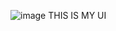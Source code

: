 ![image](https://github.com/user-attachments/assets/a92a39de-724f-4b21-b996-20fc64c312a2)
THIS IS MY UI
